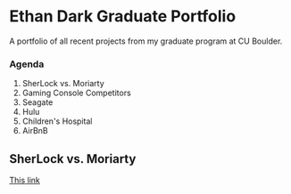 # Ethan Dark Graduate Portfolio
A portfolio of all recent projects from my graduate program at CU Boulder.

### Agenda
1. SherLock vs. Moriarty
2. Gaming Console Competitors
3. Seagate
4. Hulu
5. Children's Hospital
6. AirBnB

## SherLock vs. Moriarty
[This link](https://github.com/ethandark310/ethandark310.github.io/tree/main/docs/SherLock%20vs.%20Moriarty%20Project)
